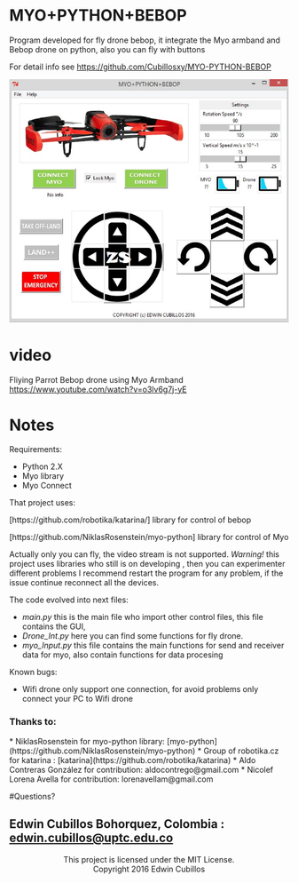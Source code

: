 ﻿MYO+PYTHON+BEBOP 
=========


Program developed for fly drone bebop, it integrate the Myo armband and Bebop drone on python, also you can fly with buttons


For detail info see
https://github.com/Cubillosxy/MYO-PYTHON-BEBOP

![MYO-PYTHON-DRONE](https://github.com/Cubillosxy/MYO-PYTHON-BEBOP/blob/master/Bib_ima/image_s.jpg)

video
=======
Fliying Parrot Bebop drone using Myo Armband https://www.youtube.com/watch?v=o3lv6g7j-yE
# Notes


Requirements:
* Python 2.X 
* Myo library
* Myo Connect

That project uses:

<p>[https://github.com/robotika/katarina/]   library for control of bebop </p>
<p>[https://github.com/NiklasRosenstein/myo-python]	 library for control of Myo </p>

<p> </p>

Actually only you can fly, the video stream is not supported.
_Warning!_ this project uses libraries who still is on developing , then you can experimenter different problems
I recommend restart the program for any problem, if the issue continue reconnect all the devices.

The code evolved into next files:

* _main.py_     this is the main file who import other control files, this file contains the GUI, 
* _Drone_Int.py_  here you can find some functions for fly drone.
* _myo_Input.py_  this file contains the main functions for send and receiver data for myo, also contain functions for data procesing 

Known bugs:
* Wifi drone only support one connection, for avoid problems only connect your PC to Wifi drone


<h3>Thanks to: </h3>
* NiklasRosenstein  for myo-python library: [myo-python](https://github.com/NiklasRosenstein/myo-python)
* Group of robotika.cz for katarina		  : [katarina](https://github.com/robotika/katarina)
* Aldo Contreras González for contribution: aldocontrego@gmail.com
* Nicolef Lorena Avella  for contribution: lorenavellam@gmail.com



#Questions?

Edwin Cubillos Bohorquez, Colombia : edwin.cubillos@uptc.edu.co
----
<p align="center">This project is licensed under the MIT License.</br>
Copyright  2016 Edwin Cubillos</p>






